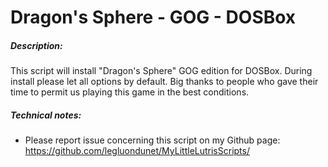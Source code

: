 # Dragon's Sphere - GOG - DOSBox

##### Description:
This script will install "Dragon's Sphere" GOG edition for DOSBox.
During install please let all options by default.
Big thanks to people who gave their time to permit us playing this game in the best conditions.

##### Technical notes:
- Please report issue concerning this script on my Github page:
https://github.com/legluondunet/MyLittleLutrisScripts/

